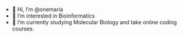 - 👋 Hi, I’m @onemaria
- 👀 I’m interested in Bioinformatics
- 🌱 I’m currently studying Molecular Biology and take online coding courses.

<!---
onemaria/onemaria is a ✨ special ✨ repository because its `README.md` (this file) appears on your GitHub profile.
You can click the Preview link to take a look at your changes.
--->
